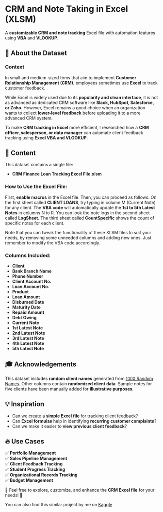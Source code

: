 # CRM and Note Taking in Excel (XLSM)

A **customizable CRM and note tracking** Excel file with automation features using **VBA** and **VLOOKUP**.

## 📌 About the Dataset

### Context
In small and medium-sized firms that aim to implement **Customer Relationship Management (CRM)**, employees sometimes use **Excel** to track customer feedback.

While Excel is widely used due to its **popularity and clean interface**, it is not as advanced as dedicated CRM software like **Slack, HubSpot, Salesforce, or Zoho**. However, Excel remains a good choice when an organization wants to collect **lower-level feedback** before uploading it to a more advanced CRM system.

To make **CRM tracking in Excel** more efficient, I researched how a **CRM officer, salesperson, or data manager** can automate client feedback tracking using **Excel VBA and VLOOKUP**.

## 📂 Content

This dataset contains a single file:
- **CRM Finance Loan Tracking Excel File.xlsm**

### How to Use the Excel File:
First, **enable macros** in the Excel file. Then, you can proceed as follows:
On the first sheet called **CLIENT LOANS**, try typing in column M (Current Note) for any client. The **VBA code** will automatically update the **1st to 5th Latest Notes** in columns N to R.
You can look the note logs in the second sheet called **LogSheet**.
The third sheet called **CountSpecific** shows the count of specific notes for each client.

Note that you can tweak the functionality of these XLSM files to suit your needs, by removing some unneeded columns and adding new ones. Just remember to modify the VBA code accordingly.

### Columns Included:
- **Client**
- **Bank Branch Name**
- **Phone Number**
- **Client Account No.**
- **Loan Account No.**
- **Product**
- **Loan Amount**
- **Disbursed Date**
- **Maturity Date**
- **Repaid Amount**
- **Debt Owing**
- **Current Note**
- **1st Latest Note**
- **2nd Latest Note**
- **3rd Latest Note**
- **4th Latest Note**
- **5th Latest Note**

## 🎓 Acknowledgements
This dataset includes **random client names** generated from [1000 Random Names](https://1000randomnames.com/). Other columns contain **randomized client data**. Sample notes for five clients have been manually added for **illustrative purposes**.

## 💡 Inspiration
- Can we create a **simple Excel file** for tracking client feedback?
- Can **Excel formulas** help in identifying **recurring customer complaints**?
- Can we make it easier to **view previous client feedback**?

## 🔥 Use Cases
✅ **Portfolio Management**  
✅ **Sales Pipeline Management**  
✅ **Client Feedback Tracking**  
✅ **Student Progress Tracking**  
✅ **Organizational Records Tracking**  
✅ **Budget Management**  

📢 Feel free to explore, customize, and enhance the **CRM Excel file** for your needs! 🚀

You can also find this similar project by me on [Kaggle](https://www.kaggle.com/datasets/datadplyr/crm-finance-loan-tracking-excel-file)